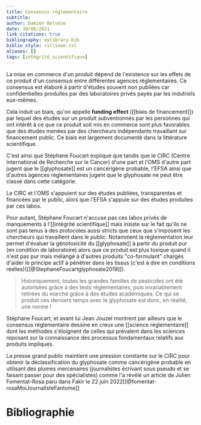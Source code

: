 ```yaml
---
title: Consensus réglementaire
subtitle:
author: Damien Belvèze
date: 30/06/2021
link_citations: true
bibliography: mylibrary.bib
biblio_style: csl\ieee.csl
aliases: []
tags: [intégrité_scientifique]
---
```



La mise en commerce d'un produit dépend de l'existence sur les effets de ce produit d'un consensus entre différentes agences réglementaires. 
Ce consensus est élaboré à partir d'études souvent non publiées car confidentielles produites par des laboratoires privés payés par les indutriels eux-mêmes. 

Cela induit un biais, qu'on appelle **funding effect** ([[biais de financement]]) par lequel des études sur un produit subventionnés par les personnes qui ont intérêt à ce que ce produit soit mis en commerce sont plus favorables que des études menées par des chercheurs indépendants travaillant sur financement public. 
Ce biais est largement documenté dans la littérature scientifique.

C'est ainsi que Stéphane Foucart explique que tandis que le CIRC (Centre International de Recherche sur le Cancer) d'une part et l'OMS d'autre part jugent que le [[glyphosate]] est un cancérigène probable, l'EFSA ainsi que d'autres agences réglementaires jugent que le glyphosate ne peut être classé dans cette catégorie. 

Le CIRC et l'OMS s'appuient sur des études publiées, transparentes et financées par le public, alors que l'EFSA s'appuie sur des études produites par ces labos. 

Pour autant, Stéphane Foucart n'accuse pas ces labos privés de manquements à l'[[intégrité scientifique]] mais insiste sur le fait qu'ils ne sont pas tenus à des protocoles aussi stricts que ceux que s'imposent les chercheurs qui travaillent dans le public. Notamment la réglementation leur permet d'évaluer la génotoxicité du [[glyphosate]] à partir du produit pur (en condition de laboratoire) alors que ce produit est plus toxique quand il n'est pas pur mais mélangé à d'autres produits "co-formulant" chargés d'aider le principe actif à pénétrer dans les tissus (c'est à dire en conditions réelles)([[@StephaneFoucartglyphosate2019]]).

> Historiquement, toutes les grandes familles de pesticides ont été autorisées grâce à des tests réglementaires, puis invariablement retirées du marché grâce à des études académiques. Ce qui se produit ces derniers temps avec le glyphosate est donc, en réalité, une norme !

Stéphane Foucart, et avant lui Jean Jouzel montrent par ailleurs que le consensus réglementaire dessine en creux une [[science réglementaire]] dont les méthodes s'éloignent de celles qui prévalent dans les sciences reposant sur la connaissance des processus fondamentaux relatifs aux produits impliqués. 

La presse grand public maintient une pression constante sur le CIRC pour obtenir la déclassification du glyphosate comme cancérigène probable en utilisant des plumes mercenaires (journalistes écrivant sous pseudo et se faisant passer pour des spécialistes) comme l'a révélé un article de Julien Fomentat-Rosa paru dans Fakir le 22 juin 2022[[@fomentat-rosaMoiJournalisteFantome]]


# Bibliographie
